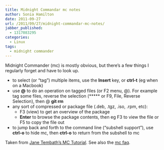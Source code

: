 ```yaml
---
title: Midnight Commandar mc notes
author: Sonia Hamilton
date: 2011-09-27
url: /2011/09/27/midnight-commandar-mc-notes/
jabber_published:
  - 1317083295
categories:
  - Linux
tags:
  - midnight commander
---
```

Midnight Commander (mc) is mostly obvious, but there&#8217;s a few things I regularly forget and have to look up.

  * to select (or &#8220;tag&#8221;) multiple items, use the **Insert** key, or **ctrl-t** (eg when on a Macbook)
  * use **@** to do an operation on tagged files (or F2 menu, @). For example tag some files, reverse the selection (***** or F9, File, Reverse Selection), then @ **git rm**
  * any sort of compressed or package file (.deb, .tgz, .iso, .rpm, etc): 
      * F3 (view) to get an overview of the package
      * **Enter** to browse the package contents, then eg F3 to view the file or F5 to copy the file out
  * to jump back and forth to the command line (&#8220;subshell support&#8221;), use **ctrl-o** to hide mc, then **ctrl-o** to return from the subshell to mc

Taken from [Jane Tembath&#8217;s MC Tutorial][1]. See also the [mc faq][2].

 [1]: http://www.trembath.co.za/mctutorial.html
 [2]: https://www.midnight-commander.org/wiki/doc/faq
